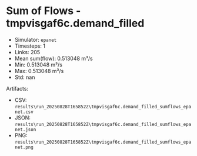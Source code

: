 # Sum of Flows - tmpvisgaf6c.demand_filled

- Simulator: `epanet`
- Timesteps: 1
- Links: 205
- Mean sum(flow): 0.513048 m³/s
- Min: 0.513048 m³/s
- Max: 0.513048 m³/s
- Std: nan

Artifacts:
- CSV: `results\run_20250828T165852Z\tmpvisgaf6c.demand_filled_sumflows_epanet.csv`
- JSON: `results\run_20250828T165852Z\tmpvisgaf6c.demand_filled_sumflows_epanet.json`
- PNG: `results\run_20250828T165852Z\tmpvisgaf6c.demand_filled_sumflows_epanet.png`